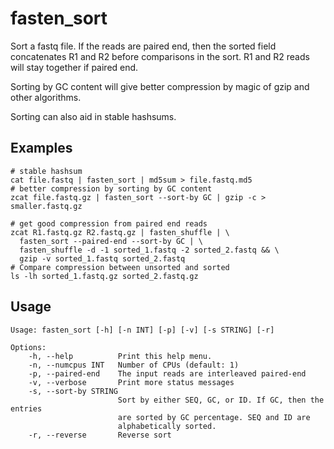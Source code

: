 # fasten_sort

Sort a fastq file.
If the reads are paired end, then the sorted field 
concatenates R1 and R2 before comparisons in the sort.
R1 and R2 reads will stay together if paired end.

Sorting by GC content will give better compression by magic of gzip
and other algorithms.

Sorting can also aid in stable hashsums.

## Examples

```
# stable hashsum
cat file.fastq | fasten_sort | md5sum > file.fastq.md5
# better compression by sorting by GC content
zcat file.fastq.gz | fasten_sort --sort-by GC | gzip -c > smaller.fastq.gz

# get good compression from paired end reads
zcat R1.fastq.gz R2.fastq.gz | fasten_shuffle | \
  fasten_sort --paired-end --sort-by GC | \
  fasten_shuffle -d -1 sorted_1.fastq -2 sorted_2.fastq && \
  gzip -v sorted_1.fastq sorted_2.fastq
# Compare compression between unsorted and sorted
ls -lh sorted_1.fastq.gz sorted_2.fastq.gz
```

## Usage 

    Usage: fasten_sort [-h] [-n INT] [-p] [-v] [-s STRING] [-r]

    Options:
        -h, --help          Print this help menu.
        -n, --numcpus INT   Number of CPUs (default: 1)
        -p, --paired-end    The input reads are interleaved paired-end
        -v, --verbose       Print more status messages
        -s, --sort-by STRING
                            Sort by either SEQ, GC, or ID. If GC, then the entries
                            are sorted by GC percentage. SEQ and ID are
                            alphabetically sorted.
        -r, --reverse       Reverse sort

